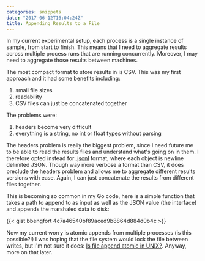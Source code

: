 ```yaml
---
categories: snippets
date: "2017-06-12T16:04:24Z"
title: Appending Results to a File
---
```


In my current experimental setup, each process is a single instance of sample, from start to finish. This means that I need to aggregate results across multiple process runs that are running concurrently. Moreover, I may need to aggregate those results between machines.

The most compact format to store results in is CSV. This was my first approach and it had some benefits including:

1. small file sizes
2. readability
3. CSV files can just be concatenated together

The problems were:

1. headers become very difficult
2. everything is a string, no int or float types without parsing

The headers problem is really the biggest problem, since I need future me to be able to read the results files and understand what's going on in them. I therefore opted instead for [.jsonl](http://jsonlines.org/) format, where each object is newline delimited JSON. Though way more verbose a format than CSV, it does preclude the headers problem and allows me to aggregate different results versions with ease. Again, I can just concatenate the results from different files together.

This is becoming so common in my Go code, here is a simple function that takes a path to append to as input as well as the JSON value (the interface) and appends the marshaled data to disk:

{{< gist bbengfort 4c7a46540bf89aced9b8864d884d0b4c >}}

Now my current worry is atomic appends from multiple processes (is this possible?!) I was hoping that the file system would lock the file between writes, but I'm not sure it does: [Is file append atomic in UNIX?](https://stackoverflow.com/questions/1154446/is-file-append-atomic-in-unix). Anyway, more on that later.
